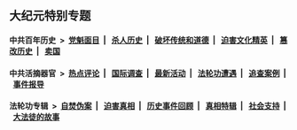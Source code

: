 ## 大纪元特别专题

#### 中共百年历史 &nbsp;>&nbsp; [党魁面目](indexes/nf1176107/README.md?06280430) &nbsp;| &nbsp; [杀人历史](indexes/nf1176106/README.md?06280430) &nbsp;| &nbsp; [破坏传统和道德](indexes/nf1176106/README.md?06280430) &nbsp;| &nbsp; [迫害文化精英](indexes/nf1176111/README.md?06280430) &nbsp;| &nbsp; [篡改历史](indexes/nf1176115/README.md?06280430) &nbsp;| &nbsp; [卖国](indexes/nf1176117/README.md?06280430) 

#### 中共活摘器官 &nbsp;>&nbsp; [热点评论](indexes/nf5879/README.md?06280430) &nbsp;| &nbsp; [国际调查](indexes/nf5947/README.md?06280430) &nbsp;| &nbsp; [最新活动](indexes/nf5883/README.md?06280430) &nbsp;| &nbsp; [法轮功遭遇](indexes/nf5881/README.md?06280430) &nbsp;| &nbsp; [追查案例](indexes/nf5880/README.md?06280430) &nbsp;| &nbsp; [事件报导](indexes/nf5877/README.md?06280430) 

#### 法轮功专辑 &nbsp;>&nbsp; [自焚伪案](indexes/nf5562/README.md?06280430) &nbsp;| &nbsp; [迫害真相](indexes/nf4379/README.md?06280430) &nbsp;| &nbsp; [历史事件回顾](indexes/nf5793/README.md?06280430) &nbsp;| &nbsp; [真相特辑](indexes/nf4389/README.md?06280430) &nbsp;| &nbsp; [社会支持](indexes/nf4386/README.md?06280430) &nbsp;| &nbsp; [大法徒的故事](indexes/nf1147481/README.md?06280430) 


